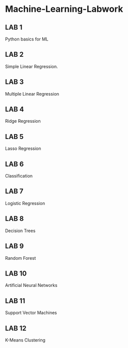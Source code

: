 # Machine-Learning-Labwork
## LAB 1 ##
Python basics for ML
## LAB 2 ##
Simple Linear Regression.
## LAB 3 ##
Multiple Linear Regression
## LAB 4 ##
Ridge Regression
## LAB 5 ##
Lasso Regression
## LAB 6 ##
Classification
## LAB 7 ##
Logistic Regression
## LAB 8 ##
Decision Trees
## LAB 9 ##
Random Forest
## LAB 10 ##
Artificial Neural Networks
## LAB 11 ##
Support Vector Machines
## LAB 12 ##
K-Means Clustering
